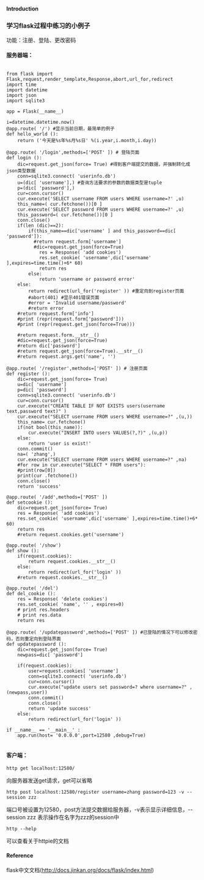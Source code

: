 
#### Introduction
### 学习flask过程中练习的小例子
功能：注册、登陆、更改密码

#### 服务器端：
<pre><code>  
from flask import Flask,request,render_template,Response,abort,url_for,redirect
import time
import datetime
import json
import sqlite3

app = Flask(__name__)

i=datetime.datetime.now()
@app.route( '/') #显示当前日期，最简单的例子
def hello_world ():
    return ('今天是%s年%s月%s日' %(i.year,i.month,i.day))

@app.route( '/login',methods=['POST' ]) # 登陆页面
def login ():
    dic=request.get_json(force= True) #得到客户端提交的数据，并强制转化成json类型数据
    conn=sqlite3.connect( 'userinfo.db')
    u=(dic[ 'username'],) #查询方法要求的参数的数据类型是tuple
    p=(dic[ 'password'],)
    cur=conn.cursor()
    cur.execute('SELECT username FROM users WHERE username=?' ,u)
    this_name=( cur.fetchone())[0 ]
    cur.execute('SELECT password FROM users WHERE username=?' ,u)
    this_password=( cur.fetchone())[0 ]
    conn.close()
    if(len (dic)==2):
        if(this_name==dic['username' ] and this_password==dic[ 'password']):
          #return request.form['username']
          #dic=request.get_json(force=True)
            res = Response( 'add cookies')
            res.set_cookie( 'username',dic['username' ],expires=time.time()+6* 60)
            return res
        else:
            return 'username or password error'
    else:
        return redirect(url_for('register' )) #重定向到register页面
        #abort(401) #显示401错误页面 
        #error = 'Invalid username/password'
        #return error
    #return request.form['info'] 
    #print (repr(request.form['password']))
    #print (repr(request.get_json(force=True)))

    #return request.form.__str__()
    #dic=request.get_json(force=True)
    #return dic['password']
    #return request.get_json(force=True).__str__()
    #return request.args.get('name', '')

@app.route( '/register',methods=['POST' ]) # 注册页面
def register ():
    dic=request.get_json(force= True)
    u=dic[ 'username']
    p=dic[ 'password']
    conn=sqlite3.connect( 'userinfo.db')
    cur=conn.cursor()
    cur.execute("CREATE TABLE IF NOT EXISTS users(username text,password text)" )
    cur.execute("SELECT username FROM users WHERE username=?" ,(u,))
    this_name= cur.fetchone()
    if(not bool(this_name)):
        cur.execute("INSERT INTO users VALUES(?,?)" ,(u,p))
    else:
        return 'user is exist!'
    conn.commit()
    na=( 'zhang',)
    cur.execute("SELECT username FROM users WHERE username=?" ,na)
    #for row in cur.execute("SELECT * FROM users"):
    #print(row[0])
    print(cur .fetchone())
    conn.close()
    return 'success'

@app.route( '/add',methods=['POST' ])
def setcookie ():
    dic=request.get_json(force= True)
    res = Response( 'add cookies')
    res.set_cookie( 'username',dic['username' ],expires=time.time()+6* 60)
    return res
    #return request.cookies.get('username')

@app.route( '/show')
def show ():
    if(request.cookies):
        return request.cookies.__str__()
    else:
        return redirect(url_for('login' ))
    #return request.cookies.__str__()

@app.route( '/del')
def del_cookie ():
    res = Response( 'delete cookies')
    res.set_cookie( 'name', '' , expires=0)
    # print res.headers
    # print res.data
    return res

@app.route( '/updatepassword',methods=['POST' ]) #已登陆的情况下可以修改密码，否则重定向到登陆界面
def updatepassword ():
    dic=request.get_json(force= True)
    newpass=dic[ 'password']

    if(request.cookies):
        user=request.cookies[ 'username']
        conn=sqlite3.connect( 'userinfo.db')
        cur=conn.cursor()
        cur.execute("update users set password=? where username=?" ,(newpass,user))
        conn.commit()
        conn.close()
        return 'update success'
    else:
        return redirect(url_for('login' ))

if __name__ == '__main__' :
    app.run(host= '0.0.0.0',port=12580 ,debug=True)
                                      
</code></pre>

#### 客户端：
<pre><code>http get localhost:12580/ </code></pre>
向服务器发送get请求，get可以省略
<pre><code>http post localhost:12580/register username=zhang password=123 -v --session zzz</code></pre>
端口号被设置为12580，post方法提交数据给服务器，-v表示显示详细信息，--session zzz 表示操作在名字为zzz的session中
<pre><code>http --help </code></pre>
可以查看关于httpie的文档
#### Reference
flask中文文档(http://docs.jinkan.org/docs/flask/index.html)




